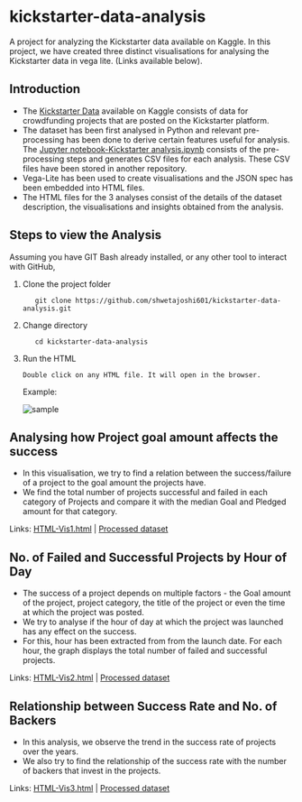 # kickstarter-data-analysis
A project for analyzing the Kickstarter data available on Kaggle.
In this project, we have created three distinct visualisations for analysing the Kickstarter data in vega lite. (Links available below).

## Introduction
* The [Kickstarter Data](https://www.kaggle.com/kemical/kickstarter-projects#ks-projects-201801.csv) available on Kaggle consists of data for crowdfunding projects that are posted on the Kickstarter platform. 
* The dataset has been first analysed in Python and relevant pre-processing has been done to derive certain features useful for analysis. The [Jupyter notebook-Kickstarter analysis.ipynb](https://github.com/shwetajoshi601/kickstarter-data-analysis/blob/master/Kickstarter%20analysis.ipynb) consists of the pre-processing steps and generates CSV files for each analysis. These CSV files have been stored in another repository.
* Vega-Lite has been used to create visualisations and the JSON spec has been embedded into HTML files.
* The HTML files for the 3 analyses consist of the details of the dataset description, the visualisations and insights obtained from the analysis.

## Steps to view the Analysis

Assuming you have GIT Bash already installed, or any other tool to interact with GitHub,

1. Clone the project folder

   ```
      git clone https://github.com/shwetajoshi601/kickstarter-data-analysis.git
   ```   
2. Change directory
   ``` 
      cd kickstarter-data-analysis
   ```
3. Run the HTML

      ```
      Double click on any HTML file. It will open in the browser.
      ```
      
   Example:
   
      ![sample](https://user-images.githubusercontent.com/16982762/78817480-1a03cc80-79cb-11ea-9859-acebba0ef25d.PNG)
    

## Analysing how Project goal amount affects the success

* In this visualisation, we try to find a relation between the success/failure of a project to the goal amount the projects have.
* We find the total number of projects successful and failed in each category of Projects and compare it with the median Goal and Pledged amount for that category.

Links: [HTML-Vis1.html](https://github.com/shwetajoshi601/kickstarter-data-analysis/blob/master/Vis1.html) | [Processed dataset](https://github.com/shwetajoshi601/infovis-data/blob/master/vis1-data-new.csv)

## No. of Failed and Successful Projects by Hour of Day

* The success of a project depends on multiple factors - the Goal amount of the project, project category, the title of the project or even the time at which the project was posted.
* We try to analyse if the hour of day at which the project was launched has any effect on the success.
* For this, hour has been extracted from from the launch date. For each hour, the graph displays the total number of failed and successful projects.

Links: [HTML-Vis2.html](https://github.com/shwetajoshi601/kickstarter-data-analysis/blob/master/Vis2.html) | [Processed dataset](https://github.com/shwetajoshi601/infovis-data/blob/master/vis2-data-new.csv)

## Relationship between Success Rate and No. of Backers

* In this analysis, we observe the trend in the success rate of projects over the years.
* We also try to find the relationship of the success rate with the number of backers that invest in the projects.

Links: [HTML-Vis3.html](https://github.com/shwetajoshi601/kickstarter-data-analysis/blob/master/Vis3.html) | [Processed dataset](https://github.com/shwetajoshi601/infovis-data/blob/master/vis3-data-new.csv)

